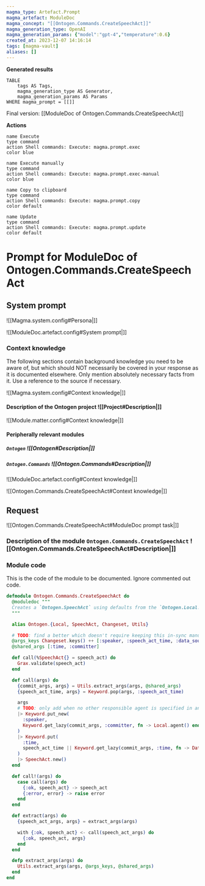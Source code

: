 ```yaml
---
magma_type: Artefact.Prompt
magma_artefact: ModuleDoc
magma_concept: "[[Ontogen.Commands.CreateSpeechAct]]"
magma_generation_type: OpenAI
magma_generation_params: {"model":"gpt-4","temperature":0.6}
created_at: 2023-12-07 14:16:14
tags: [magma-vault]
aliases: []
---
```


**Generated results**

```dataview
TABLE
	tags AS Tags,
	magma_generation_type AS Generator,
	magma_generation_params AS Params
WHERE magma_prompt = [[]]
```

Final version: [[ModuleDoc of Ontogen.Commands.CreateSpeechAct]]

**Actions**

```button
name Execute
type command
action Shell commands: Execute: magma.prompt.exec
color blue
```
```button
name Execute manually
type command
action Shell commands: Execute: magma.prompt.exec-manual
color blue
```
```button
name Copy to clipboard
type command
action Shell commands: Execute: magma.prompt.copy
color default
```
```button
name Update
type command
action Shell commands: Execute: magma.prompt.update
color default
```

# Prompt for ModuleDoc of Ontogen.Commands.CreateSpeechAct

## System prompt

![[Magma.system.config#Persona|]]

![[ModuleDoc.artefact.config#System prompt|]]

### Context knowledge

The following sections contain background knowledge you need to be aware of, but which should NOT necessarily be covered in your response as it is documented elsewhere. Only mention absolutely necessary facts from it. Use a reference to the source if necessary.

![[Magma.system.config#Context knowledge|]]

#### Description of the Ontogen project ![[Project#Description|]]

![[Module.matter.config#Context knowledge|]]

#### Peripherally relevant modules

##### `Ontogen` ![[Ontogen#Description|]]

##### `Ontogen.Commands` ![[Ontogen.Commands#Description|]]

![[ModuleDoc.artefact.config#Context knowledge|]]

![[Ontogen.Commands.CreateSpeechAct#Context knowledge|]]


## Request

![[Ontogen.Commands.CreateSpeechAct#ModuleDoc prompt task|]]

### Description of the module `Ontogen.Commands.CreateSpeechAct` ![[Ontogen.Commands.CreateSpeechAct#Description|]]

### Module code

This is the code of the module to be documented. Ignore commented out code.

```elixir
defmodule Ontogen.Commands.CreateSpeechAct do
  @moduledoc """
  Creates a `Ontogen.SpeechAct` using defaults from the `Ontogen.Local.Config`.
  """

  alias Ontogen.{Local, SpeechAct, Changeset, Utils}

  # TODO: find a better which doesn't require keeping this in-sync manually
  @args_keys Changeset.keys() ++ [:speaker, :speech_act_time, :data_source]
  @shared_args [:time, :committer]

  def call(%SpeechAct{} = speech_act) do
    Grax.validate(speech_act)
  end

  def call(args) do
    {commit_args, args} = Utils.extract_args(args, @shared_args)
    {speech_act_time, args} = Keyword.pop(args, :speech_act_time)

    args
    # TODO: only add when no other responsible agent is specified in any other way
    |> Keyword.put_new(
      :speaker,
      Keyword.get_lazy(commit_args, :committer, fn -> Local.agent() end)
    )
    |> Keyword.put(
      :time,
      speech_act_time || Keyword.get_lazy(commit_args, :time, fn -> DateTime.utc_now() end)
    )
    |> SpeechAct.new()
  end

  def call!(args) do
    case call(args) do
      {:ok, speech_act} -> speech_act
      {:error, error} -> raise error
    end
  end

  def extract(args) do
    {speech_act_args, args} = extract_args(args)

    with {:ok, speech_act} <- call(speech_act_args) do
      {:ok, speech_act, args}
    end
  end

  defp extract_args(args) do
    Utils.extract_args(args, @args_keys, @shared_args)
  end
end

```

